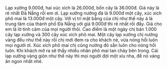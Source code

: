 Lạp xưởng 9.000đ, hai xúc xích là 26.000đ, bốn cây là 36.000đ. Giá này là rẻ nhất Đà Nẵng rồi em ơi. Lạp xưởng nướng đá là 9.000đ một cây, xúc xích phô mai là 13.000đ một cây. Với vị trí mặt bằng của chị như thế này á là trung tâm của thành phố Đà Nẵng với giá 9.000đ thì rẻ nhất rồi đấy. Giá cho em là lờ tình cảm của mọi người thôi. Cao điểm là một ngày chị bán 1.000 cây lạp xưởng và 300 cây xúc xích phô mai. Một cây lạp xưởng chị nướng vàng đều như thế này rồi chị mới đem ra cho khách nè, vừa nóng hổi luôn mọi người ơi. Xúc xích phô mai chị cũng nướng đó sẵn luôn cho nóng hổi luôn. Khi khách mở ra sẽ thấy nhiều nhân phô mai tan chảy bên trong. Cái lạp xưởng vàng giòn như thế này thì mọi người đợi một xíu nha, để nó vàng ăn ngon nhất nhé.